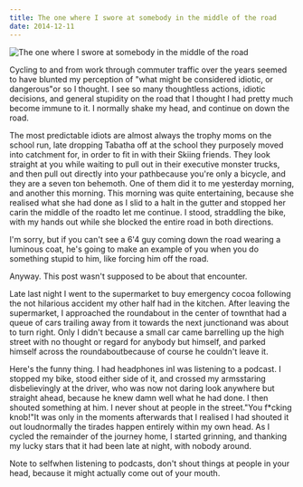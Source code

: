```yaml
---
title: The one where I swore at somebody in the middle of the road
date: 2014-12-11
---
```


![The one where I swore at somebody in the middle of the road](https://source.unsplash.com/-m88z7ily-w/1600x900)

Cycling to and from work through commuter traffic over the years seemed to have blunted my perception of "what might be considered idiotic, or dangerous"or so I thought. I see so many thoughtless actions, idiotic decisions, and general stupidity on the road that I thought I had pretty much become immune to it. I normally shake my head, and continue on down the road.

The most predictable idiots are almost always the trophy moms on the school run, late dropping Tabatha off at the school they purposely moved into catchment for, in order to fit in with their Skiing friends. They look straight at you while waiting to pull out in their executive monster trucks, and then pull out directly into your pathbecause you're only a bicycle, and they are a seven ton behemoth. One of them did it to me yesterday morning, and another this morning. This morning was quite entertaining, because she realised what she had done as I slid to a halt in the gutter and stopped her carin the middle of the roadto let me continue. I stood, straddling the bike, with my hands out while she blocked the entire road in both directions.

I'm sorry, but if you can't see a 6'4 guy coming down the road wearing a luminous coat, he's going to make an example of you when you do something stupid to him, like forcing him off the road.

Anyway. This post wasn't supposed to be about that encounter.

Late last night I went to the supermarket to buy emergency cocoa following the not hilarious accident my other half had in the kitchen. After leaving the supermarket, I approached the roundabout in the center of townthat had a queue of cars trailing away from it towards the next junctionand was about to turn right. Only I didn't because a small car came barrelling up the high street with no thought or regard for anybody but himself, and parked himself across the roundaboutbecause of course he couldn't leave it.

Here's the funny thing. I had headphones inI was listening to a podcast. I stopped my bike, stood either side of it, and crossed my armsstaring disbelievingly at the driver, who was now not daring look anywhere but straight ahead, because he knew damn well what he had done. I then shouted something at him. I never shout at people in the street."You f*cking knob!"It was only in the moments afterwards that I realised I had shouted it out loudnormally the tirades happen entirely within my own head. As I cycled the remainder of the journey home, I started grinning, and thanking my lucky stars that it had been late at night, with nobody around.

Note to selfwhen listening to podcasts, don't shout things at people in your head, because it might actually come out of your mouth.